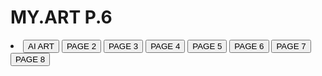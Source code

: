 # MY.ART P.6
<!DOCTYPE html>
<html lang="en" >
<head>
  <meta charset="UTF-8">
  <title>AI.ART.P1-P8</title>
  <link rel="stylesheet" href="./style.css">
</head>
<!-- partial:index.partial.html -->
<body>
	<section>
	<nav id="navbar">
		<li>
	<a href="https://opxamx.github.io/AI.ART/"> <button>AI ART</button></a>
	<a href="https://opxamx.github.io/MY.ART.P2/"> <button>PAGE 2</button></a>
	<a href="https://opxamx.github.io/MY.ART.P3/"> <button>PAGE 3</button></a>
	<a href="https://opxamx.github.io/MY.ART.P4/"> <button>PAGE 4</button></a>
	<a href="https://opxamx.github.io/MY.ART.P5/"><button>PAGE 5</button></a>
	<a href="https://opxamx.github.io/MY.ART.P6/"><button>PAGE 6</button></a>
  	<a href="https://opxamx.github.io/MY.ART.P7/"><button>PAGE 7</button></a>
  	<a href="https://opxamx.github.io/MY.ART.P8/"><button>PAGE 8</button></a>
 <div class="burger"><span></span><span></span><span></span></div>
		</li>
	</nav>
